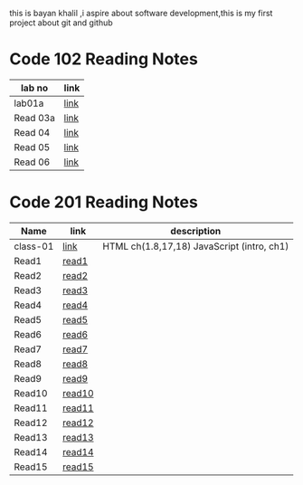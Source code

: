this is bayan khalil ,i aspire about software development,this is my first project about git and github

# Code 102 Reading Notes

lab no | link
-----|-----
lab01a | [link](102/lab01a.md)
Read 03a | [link](102/Read03a.md)
Read 04 | [link](102/Read04.md)
Read 05 |[link](102/Read05.md)
Read 06 |[link](102/Read06.md)

# Code 201 Reading Notes

Name   | link | description
-------|------|------------
class-01   | [link](201/class-01.md) |  HTML ch(1.8,17,18) JavaScript (intro, ch1)
Read1      | [read1](201/read1.md)   |
Read2      | [read2](201/read2.md)   |
Read3      | [read3](201/read3.md)   |
Read4      | [read4](201/read4.md)   |
Read5      | [read5](201/read5.md)   |
Read6      | [read6](201/read6.md)   |
Read7      | [read7](201/read7.md)   |
Read8      | [read8](201/read8.md)   |
Read9      | [read9](201/read9.md)   |
Read10     | [read10](201/read10.md)  |
Read11     | [read11](201/read11.md)  |
Read12     | [read12](201/read12.md)  |
Read13     | [read13](201/read13.md)  |
Read14     | [read14](201/read14.md)  |
Read15     | [read15](201/read15.md)  |








